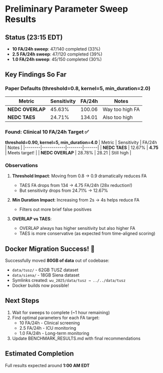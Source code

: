 # Preliminary Parameter Sweep Results

## Status (23:15 EDT)
- **10 FA/24h sweep**: 47/140 completed (33%)
- **2.5 FA/24h sweep**: 47/120 completed (39%)
- **1.0 FA/24h sweep**: 45/150 completed (30%)

## Key Findings So Far

### Paper Defaults (threshold=0.8, kernel=5, min_duration=2.0)
| Metric | Sensitivity | FA/24h | Notes |
|--------|------------|--------|-------|
| **NEDC OVERLAP** | 45.63% | 100.06 | Way too high FA |
| **NEDC TAES** | 24.71% | 134.01 | Also too high |

### Found: Clinical 10 FA/24h Target ✅
**threshold=0.90, kernel=5, min_duration=4.0**
| Metric | Sensitivity | FA/24h | Notes |
|--------|------------|--------|-------|
| **NEDC TAES** | 12.67% | **4.75** | Meets target! |
| **NEDC OVERLAP** | 28.78% | 28.21 | Still high |

### Observations

1. **Threshold Impact**: Moving from 0.8 → 0.9 dramatically reduces FA
   - TAES FA drops from 134 → 4.75 FA/24h (28x reduction!)
   - But sensitivity drops from 24.71% → 12.67%

2. **Min Duration Impact**: Increasing from 2s → 4s helps reduce FA
   - Filters out more brief false positives

3. **OVERLAP vs TAES**:
   - OVERLAP always has higher sensitivity but also higher FA
   - TAES is more conservative (as expected from time-aligned scoring)

## Docker Migration Success! 🎉

Successfully moved **80GB of data** out of codebase:
- `data/tusz/` - 62GB TUSZ dataset
- `data/siena/` - 18GB Siena dataset
- Symlinks created: `wu_2025/data/tusz → ../../data/tusz`
- Docker builds now possible!

## Next Steps

1. Wait for sweeps to complete (~1 hour remaining)
2. Find optimal parameters for each FA target:
   - 10 FA/24h - Clinical screening
   - 2.5 FA/24h - ICU monitoring
   - 1.0 FA/24h - Long-term monitoring
3. Update BENCHMARK_RESULTS.md with final recommendations

## Estimated Completion
Full results expected around **1:00 AM EDT**

